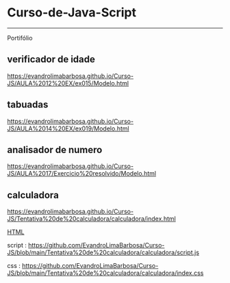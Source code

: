 # Curso-de-Java-Script
---
Portifólio

## verificador de idade
https://evandrolimabarbosa.github.io/Curso-JS/AULA%2012%20EX/ex015/Modelo.html

## tabuadas
https://evandrolimabarbosa.github.io/Curso-JS/AULA%2014%20EX/ex019/Modelo.html

## analisador de numero
https://evandrolimabarbosa.github.io/Curso-JS/AULA%2017/Exercicio%20resolvido/Modelo.html

## calculadora
https://evandrolimabarbosa.github.io/Curso-JS/Tentativa%20de%20calculadora/calculadora/index.html

[HTML](https://github.com/EvandroLimaBarbosa/Curso-JS/blob/main/Tentativa%20de%20calculadora/calculadora/index.html)

script : https://github.com/EvandroLimaBarbosa/Curso-JS/blob/main/Tentativa%20de%20calculadora/calculadora/script.js

css : https://github.com/EvandroLimaBarbosa/Curso-JS/blob/main/Tentativa%20de%20calculadora/calculadora/index.css
